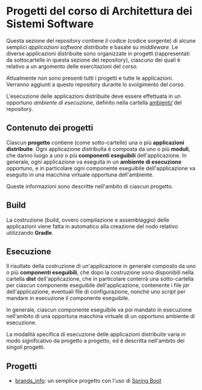 # Progetti del corso di Architettura dei Sistemi Software

Questa sezione del repository contiene il codice (codice sorgente)
di alcune semplici *applicazioni software distribuite* e basate su *middleware*.
Le diverse applicazioni distribuite sono organizzate in progetti
(rappresentati da sottocartelle in questa sezione del repository),
ciascuno dei quali è relativo a un argomento delle esercitazioni del corso.

Attualmente non sono presenti tutti i progetti e tutte le applicazioni.
Verranno aggiunti a questo repository durante lo svolgimento del corso.

L'esecuzione delle applicazioni distribuite deve essere effettuata
in un opportuno *ambiente di esecuzione*,
definito nella cartella [ambienti/](../ambienti/) del repository.

## Contenuto dei progetti

Ciascun **progetto** contiene (come sotto-cartelle) una o più **applicazioni distribuite**.
Ogni applicazione distribuita è composta da uno o più **moduli**,
che danno luogo a uno o più **componenti eseguibili** dell'applicazione.
In generale, ogni applicazione va eseguita in un **ambiente di esecuzione** opportuno,
e in particolare ogni componente eseguibile dell'applicazione
va eseguito in una macchina virtuale opportuna dell'ambiente.

Queste informazioni sono descritte nell'ambito di ciascun progetto.

## Build  

La costruzione (build, ovvero compilazione e assemblaggio) delle applicazioni
viene fatta in automatico alla creazione del nodo relativo utilizzando **Gradle**.

## Esecuzione

Il risultato della costruzione di un'applicazione
in generale composto da uno o più **componenti eseguibili**,
che dopo la costruzione sono disponibili nella cartella **dist** dell'applicazione,
che in particolare conterrà una sotto-cartella per ciascun componente eseguibile dell'applicazione,
contenente i file *jar* dell'applicazione, eventuali file di configurazione,
nonchè uno *script* per mandare in esecuzione il componente eseguibile.

In generale, ciascun componente eseguibile va poi mandato in esecuzione
nell'ambito di una opportuna macchina virtuale di un opportuno ambiente di esecuzione.

La modalità specifica di esecuzione delle applicazioni distribuite
varia in modo significativo da progetto a progetto,
ed è descritta nell'ambito dei singoli progetti.

## Progetti

* [brands_info](brands_info/): un semplice progetto con l'uso di [Spring Boot](https://projects.spring.io/spring-boot/)
